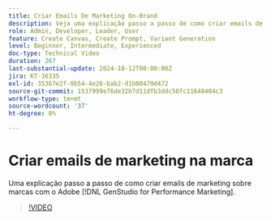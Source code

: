 ```yaml
---
title: Criar Emails De Marketing On-Brand
description: Veja uma explicação passo a passo de como criar emails de marketing na marca com o Adobe [!DNL GenStudio for Performance Marketing].
role: Admin, Developer, Leader, User
feature: Create Canvas, Create Prompt, Variant Generation
level: Beginner, Intermediate, Experienced
doc-type: Technical Video
duration: 267
last-substantial-update: 2024-10-12T00:00:00Z
jira: KT-16335
exl-id: 353b7e2f-0b54-4e26-bab2-d1b00479d472
source-git-commit: 1537999e76de32b7d11dfb3ddc58fc11648404c3
workflow-type: tm+mt
source-wordcount: '37'
ht-degree: 0%

---
```


# Criar emails de marketing na marca

Uma explicação passo a passo de como criar emails de marketing sobre marcas com o Adobe [!DNL GenStudio for Performance Marketing].

>[!VIDEO](https://video.tv.adobe.com/v/3435072/?learn=on&captions=por_br)
